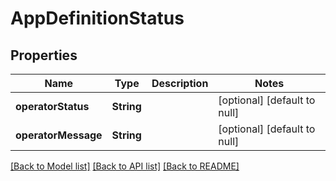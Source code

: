 # AppDefinitionStatus
## Properties

| Name | Type | Description | Notes |
|------------ | ------------- | ------------- | -------------|
| **operatorStatus** | **String** |  | [optional] [default to null] |
| **operatorMessage** | **String** |  | [optional] [default to null] |

[[Back to Model list]](../README.md#documentation-for-models) [[Back to API list]](../README.md#documentation-for-api-endpoints) [[Back to README]](../README.md)

